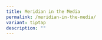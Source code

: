 ```yaml
---
title: Meridian in the Media
permalink: /meridian-in-the-media/
variant: tiptap
description: ""
---
```

